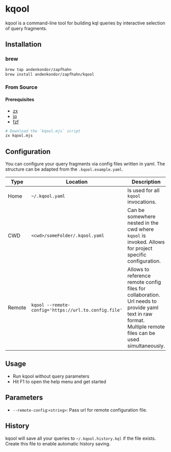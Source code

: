 # kqool

kqool is a command-line tool for building kql queries by interactive selection of query fragments.

## Installation

### brew

```bash
brew tap andenkondor/zapfhahn
brew install andenkondor/zapfhahn/kqool
```

### From Source

#### Prerequisites

- [zx](https://github.com/google/zx)
- [jq](https://github.com/jqlang/jq)
- [fzf](https://github.com/junegunn/fzf)

```sh
# Download the `kqool.mjs` script
zx kqool.mjs
```

## Configuration

You can configure your query fragments via config files written in yaml.
The structure can be adapted from the `.kqool.example.yaml`.

| Type   | Location                                             | Description                                                                                                                                                |
| ------ | ---------------------------------------------------- | ---------------------------------------------------------------------------------------------------------------------------------------------------------- |
| Home   | `~/.kqool.yaml`                                      | Is used for all `kqool` invocations.                                                                                                                       |
| CWD    | `<cwd>/someFolder/.kqool.yaml`                       | Can be somewhere nested in the cwd where `kqool` is invoked. Allows for project specific configuration.                                                    |
| Remote | `kqool --remote-config='https://url.to.config.file'` | Allows to reference remote config files for collaboration. Url needs to provide yaml text in raw format. Multiple remote files can be used simultaneously. |

## Usage

- Run kqool without query parameters
- Hit F1 to open the help menu and get started

## Parameters

- `--remote-config`:`<string>`: Pass url for remote configuration file.

## History

kqool will save all your queries to `~/.kqool.history.kql` if the file exists. Create this file to enable automatic history saving.
